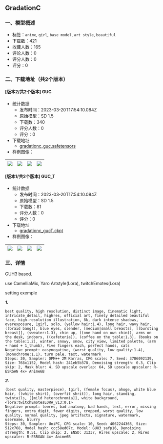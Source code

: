 ## GradationC
### 一、模型概述

- 标签：`anime`, `girl`, `base model`, `art style`, `beautiful`
- 下载数：421
- 收藏人数：165
- 评论人数：0
- 评分人数：0
- 评分：0

### 二、下载地址（共2个版本）

#### [版本2/共2个版本] GUC

- 统计数据
  - 发布时间：2023-03-20T17:54:10.084Z
  - 原始模型：SD 1.5
  - 下载数：340
  - 评分人数：0
  - 评分：0
- 下载地址
  - [gradationc_guc.safetensors](https://civitai.com/api/download/models/25787)
- 样例图像：

| <img src="https://image.civitai.com/xG1nkqKTMzGDvpLrqFT7WA/b47f141d-2c3a-4218-ca0f-12730ac76e00/width=450/283489.jpeg" /> | <img src="https://image.civitai.com/xG1nkqKTMzGDvpLrqFT7WA/47c4eaf1-d9ad-41c7-ca4e-7c8a461a9700/width=450/283492.jpeg" /> | <img src="https://image.civitai.com/xG1nkqKTMzGDvpLrqFT7WA/e7c8c575-974d-4082-0426-414ebbe24c00/width=450/283484.jpeg" /> | <img src="https://image.civitai.com/xG1nkqKTMzGDvpLrqFT7WA/0ebf0a0b-f519-487c-1ae0-344bda4ae500/width=450/283485.jpeg" /> |
| ---- | ---- | ---- | ---- |

#### [版本1/共2个版本] GUC_T

- 统计数据
  - 发布时间：2023-03-20T17:54:10.084Z
  - 原始模型：SD 1.5
  - 下载数：81
  - 评分人数：0
  - 评分：0
- 下载地址
  - [gradationc_gucT.ckpt](https://civitai.com/api/download/models/25788)
- 样例图像：

| <img src="https://image.civitai.com/xG1nkqKTMzGDvpLrqFT7WA/a09093ea-81ff-4872-3a8d-3e1dbfa68400/width=450/283446.jpeg" /> | <img src="https://image.civitai.com/xG1nkqKTMzGDvpLrqFT7WA/fc948732-56d2-4f84-6a7e-f1f2a8501100/width=450/283458.jpeg" /> | <img src="https://image.civitai.com/xG1nkqKTMzGDvpLrqFT7WA/56f8d83c-abe9-471c-ccf9-dea849c9df00/width=450/283457.jpeg" /> | <img src="https://image.civitai.com/xG1nkqKTMzGDvpLrqFT7WA/19fd94d0-df34-4b4a-bc42-71fcfdc89c00/width=450/283456.jpeg" /> |
| ---- | ---- | ---- | ---- |


### 三、详情
<p>GUH3 based.</p><p></p><p>use CamelliaMix, Yaro Artstyle(Lora), twitchEmotes(Lora)</p><p></p><p>setting exemple</p><p></p><p><strong><em>1.</em></strong></p><pre><code>best quality, high resolution, distinct image, Cinematic light, intricate_detail, highres, official art, finely detailed beautiful face, high-resolution illustration, 8k, dark intense shadows, overexposure, 1girl, solo, (yellow hair:1.4), long hair, wavy hair, ((braid bang)), blue eyes, slender, [medium|small breasts], [[bursting breast]], (sweater:1.3), chin up, ((one hand on own chin)), arms on the desk, indoors, ((cafeteria)), (coffee on the table:1.3), (books on the table:1.2), winter, snowy, snow, city view, limited palette, (arm + hand + 1_thumb), Five fingers each, perfect hands, cats
Negative prompt: easynegative, (worst quality, low quality:1.4), (monochrome:1.1), turn pale, text, watermark
Steps: 30, Sampler: DPM++ 2M Karras, CFG scale: 7, Seed: 3786092139, Size: 768x1152, Model hash: 241eb5b378, Denoising strength: 0.3, Clip skip: 2, Mask blur: 4, SD upscale overlap: 64, SD upscale upscaler: R-ESRGAN 4x+ Anime6B</code></pre><p></p><p></p><p><strong><em>2.</em></strong></p><pre><code>(best quality, masterpiece), 1girl, (female focus), ahoge, white blue hair, ((white shirt), (overfit shrit)), long hair, standing, twintails, [[mild heterochromia]], white background, &lt;lora:twitchEmotesLORA_v13:0.1&gt;
Negative prompt: lowres, bad anatomy, bad hands, text, error, missing fingers, extra digit, fewer digits, cropped, worst quality, low quality, normal quality, jpeg artifacts, signature, watermark, username, blurry
Steps: 30, Sampler: UniPC, CFG scale: 10, Seed: 4062244365, Size: 512x768, Model hash: ccc58ed07c, Model: GUH3_safp16, Denoising strength: 0.51, Clip skip: 2, ENSD: 31337, Hires upscale: 2, Hires upscaler: R-ESRGAN 4x+ Anime6B</code></pre>